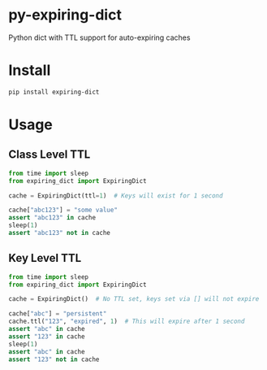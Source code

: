 # py-expiring-dict
Python dict with TTL support for auto-expiring caches


# Install
```bash
pip install expiring-dict
```

# Usage
## Class Level TTL
```python
from time import sleep
from expiring_dict import ExpiringDict

cache = ExpiringDict(ttl=1)  # Keys will exist for 1 second

cache["abc123"] = "some value"
assert "abc123" in cache
sleep(1)
assert "abc123" not in cache
```

## Key Level TTL
```python
from time import sleep
from expiring_dict import ExpiringDict

cache = ExpiringDict()  # No TTL set, keys set via [] will not expire

cache["abc"] = "persistent"
cache.ttl("123", "expired", 1)  # This will expire after 1 second
assert "abc" in cache
assert "123" in cache
sleep(1)
assert "abc" in cache
assert "123" not in cache
```
